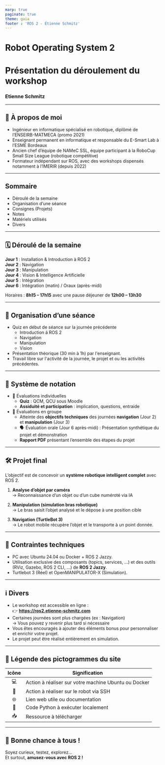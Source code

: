 ```yaml
---
marp: true
paginate: true
theme: gaia
footer : 'ROS 2 - Étienne Schmitz'
---
```


<style>
    footer {
        text-align: right;
        margin-right : 50px;
    }
</style>

<!-- _class: lead -->
<!-- _paginate: false -->
<!-- _footer: "" -->
 
# Robot Operating System 2
# Présentation du déroulement du workshop

### Etienne Schmitz

---

## 👤 À propos de moi

- Ingénieur en informatique spécialisé en robotique, diplômé de l’ENSEIRB-MATMECA (promo 2021)
- Enseignant permanent en informatique et responsable du E-Smart Lab à l’ESME Bordeaux
- Ancien chef d’équipe de NAMeC SSL, équipe participant à la RoboCup Small Size League (robotique compétitive)
- Formateur indépendant sur ROS, avec des workshops dispensés notamment à l’IMERIR (depuis 2022)

---

<!-- _class: lead -->

## Sommaire

- Déroulé de la semaine
- Organisation d’une séance
- Consignes (Projets)
- Notes
- Matériels utilisés
- Divers

---

## 🗓️ Déroulé de la semaine

**Jour 1** : Installation & Introduction à ROS 2  
**Jour 2** : Navigation  
**Jour 3** : Manipulation  
**Jour 4** : Vision & Intelligence Artificielle  
**Jour 5** : Intégration  
**Jour 6** : Intégration (matin) / Oraux (après-midi)

Horaires : **8h15 – 17h15** avec une pause déjeuner de **12h00 – 13h30**

---

## 📅 Organisation d’une séance

- Quiz en début de séance sur la journée précédente 
    - Introduction à ROS 2
    - Navigation
    - Manipulation
    - Vision
- Présentation théorique (30 min à 1h) par l'enseignant.
- Travail libre sur l'activité de la journée, le projet et ou les activités précédentes.

--- 

## 📝 Système de notation

- 🎯 Évaluations individuelles
    - **Quiz** : QCM, QCU sous Moodle
    - **Assiduité et participation** : implication, questions, entraide
- 👥 Évaluations en groupe
    - Atteinte des **objectifs techniques** des journées **navigation** (Jour 2) et **manipulation** (Jour 3)
    - 🗣️ Évaluation orale (Jour 6 après-midi) : Présentation synthétique du projet et démonstration
    - **Rapport PDF** présentant l’ensemble des étapes du projet


---

## 🛠️ Projet final

L’objectif est de concevoir un **système robotique intelligent complet** avec ROS 2.
1. **Analyse d’objet par caméra**  
   → Reconnaissance d’un objet ou d’un cube numéroté via IA

2. **Manipulation (simulation bras robotique)**  
   → Le bras saisit l’objet analysé et le dépose à une position cible

3. **Navigation (TurtleBot 3)**  
   → Le robot mobile récupère l’objet et le transporte à un point donnée.

---

## 🧪 Contraintes techniques

- PC avec Ubuntu 24.04 ou Docker + ROS 2 Jazzy.
- Utilisation exclusive des composants (topics, services, ...) et des outils (RViz, Gazebo, ROS 2 CLI, ...) de **ROS 2 Jazzy**.
- Turtlebot 3 (Réel) et OpenMANIPULATOR-X (Simulation). 

---

## ℹ️ Divers

- Le workshop est accessible en ligne :  
  👉 **https://ros2.etienne-schmitz.com**
- Certaines journées sont plus chargées (ex : Navigation)  
  → Vous pouvez y revenir plus tard si nécessaire
- Vous êtes encouragés à ajouter des éléments bonus pour personnaliser et enrichir votre projet.
- Le projet peut être réalisé entièrement en simulation.


---
<!-- _class: lead -->

## 🧭 Légende des pictogrammes du site

| Icône | Signification                                         |
| :---: | ----------------------------------------------------- |
|   💻  | Action à réaliser sur votre machine Ubuntu ou Docker  |
|   🤖  | Action à réaliser sur le robot via SSH                |
|   🌐  | Lien web utile ou documentation                       |
|   🐍  | Code Python à exécuter localement                     |
|   📥  | Ressource à télécharger                               |

---

<!-- _class: lead -->
<!-- _paginate: false -->
<!-- _footer: "" -->

## 🎤 Bonne chance à tous !

Soyez curieux, testez, explorez…  
Et surtout, **amusez-vous avec ROS 2 !**
